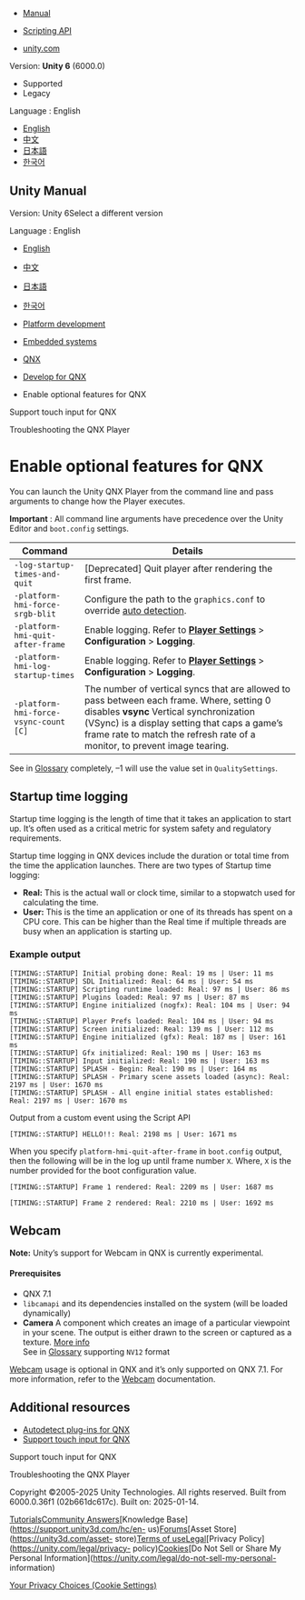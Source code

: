 [](https://docs.unity3d.com)

  * [Manual](../Manual/index.html)
  * [Scripting API](../ScriptReference/index.html)

  * [unity.com](https://unity.com/)

Version: **Unity 6** (6000.0)

  * Supported
  * Legacy

Language : English

  * [English](/Manual/qnx-optional-features.html)
  * [中文](/cn/current/Manual/qnx-optional-features.html)
  * [日本語](/ja/current/Manual/qnx-optional-features.html)
  * [한국어](/kr/current/Manual/qnx-optional-features.html)

[](https://docs.unity3d.com)

## Unity Manual

Version: Unity 6Select a different version

Language : English

  * [English](/Manual/qnx-optional-features.html)
  * [中文](/cn/current/Manual/qnx-optional-features.html)
  * [日本語](/ja/current/Manual/qnx-optional-features.html)
  * [한국어](/kr/current/Manual/qnx-optional-features.html)

  * [Platform development ](PlatformSpecific.html)
  * [Embedded systems](embedded-systems.html)
  * [QNX](qnx.html)
  * [Develop for QNX](qnx-develop.html)
  * Enable optional features for QNX

[](qnx-touch-input.html)

Support touch input for QNX

[](qnx-troubleshooting.html)

Troubleshooting the QNX Player

# Enable optional features for QNX

You can launch the Unity QNX Player from the command line and pass arguments
to change how the Player executes.

**Important** : All command line arguments have precedence over the Unity
Editor and `boot.config` settings.

Command | Details  
---|---  
`-log-startup-times-and-quit` | [Deprecated] Quit player after rendering the first frame.  
`-platform-hmi-force-srgb-blit` | Configure the path to the `graphics.conf` to override [auto detection](qnx-autodetect-plugins.html).  
`-platform-hmi-quit-after-frame` | Enable logging. Refer to [**Player Settings**](qnx-player-settings.html) > **Configuration** > **Logging**.  
`-platform-hmi-log-startup-times` | Enable logging. Refer to [**Player Settings**](qnx-player-settings.html) > **Configuration** > **Logging**.  
`-platform-hmi-force-vsync-count [C]` | The number of vertical syncs that are allowed to pass between each frame. Where, setting 0 disables **vsync** Vertical synchronization (VSync) is a display setting that caps a game’s frame rate to match the refresh rate of a monitor, to prevent image tearing.  
See in [Glossary](Glossary.html#VSync) completely, –1 will use the value set
in `QualitySettings`.  
  
## Startup time logging

Startup time logging is the length of time that it takes an application to
start up. It’s often used as a critical metric for system safety and
regulatory requirements.

Startup time logging in QNX devices include the duration or total time from
the time the application launches. There are two types of Startup time
logging:

  * **Real:** This is the actual wall or clock time, similar to a stopwatch used for calculating the time.
  * **User:** This is the time an application or one of its threads has spent on a CPU core. This can be higher than the Real time if multiple threads are busy when an application is starting up.

### Example output

    
    
    [TIMING::STARTUP] Initial probing done: Real: 19 ms | User: 11 ms
    [TIMING::STARTUP] SDL Initialized: Real: 64 ms | User: 54 ms
    [TIMING::STARTUP] Scripting runtime loaded: Real: 97 ms | User: 86 ms
    [TIMING::STARTUP] Plugins loaded: Real: 97 ms | User: 87 ms
    [TIMING::STARTUP] Engine initialized (nogfx): Real: 104 ms | User: 94 ms
    [TIMING::STARTUP] Player Prefs loaded: Real: 104 ms | User: 94 ms
    [TIMING::STARTUP] Screen initialized: Real: 139 ms | User: 112 ms
    [TIMING::STARTUP] Engine initialized (gfx): Real: 187 ms | User: 161 ms
    [TIMING::STARTUP] Gfx initialized: Real: 190 ms | User: 163 ms
    [TIMING::STARTUP] Input initialized: Real: 190 ms | User: 163 ms
    [TIMING::STARTUP] SPLASH - Begin: Real: 190 ms | User: 164 ms
    [TIMING::STARTUP] SPLASH - Primary scene assets loaded (async): Real: 2197 ms | User: 1670 ms
    [TIMING::STARTUP] SPLASH - All engine initial states established: Real: 2197 ms | User: 1670 ms
    

Output from a custom event using the Script API

`[TIMING::STARTUP] HELLO!!: Real: 2198 ms | User: 1671 ms`

When you specify `platform-hmi-quit-after-frame` in `boot.config` output, then
the following will be in the log up until frame number `X`. Where, `X` is the
number provided for the boot configuration value.

`[TIMING::STARTUP] Frame 1 rendered: Real: 2209 ms | User: 1687 ms`

`[TIMING::STARTUP] Frame 2 rendered: Real: 2210 ms | User: 1692 ms`

## Webcam

**Note:** Unity’s support for Webcam in QNX is currently experimental.

#### Prerequisites

  * QNX 7.1
  * `libcamapi` and its dependencies installed on the system (will be loaded dynamically)
  * **Camera** A component which creates an image of a particular viewpoint in your scene. The output is either drawn to the screen or captured as a texture. [More info](CamerasOverview.html)  
See in [Glossary](Glossary.html#Camera) supporting `NV12` format

[Webcam](../ScriptReference/WebCamTexture.html) usage is optional in QNX and
it’s only supported on QNX 7.1. For more information, refer to the
[Webcam](../ScriptReference/WebCamTexture.html) documentation.

## Additional resources

  * [Autodetect plug-ins for QNX](qnx-autodetect-plugins.html)
  * [Support touch input for QNX](qnx-touch-input.html)

[](qnx-touch-input.html)

Support touch input for QNX

[](qnx-troubleshooting.html)

Troubleshooting the QNX Player

Copyright ©2005-2025 Unity Technologies. All rights reserved. Built from
6000.0.36f1 (02b661dc617c). Built on: 2025-01-14.

[Tutorials](https://learn.unity.com/)[Community
Answers](https://answers.unity3d.com)[Knowledge
Base](https://support.unity3d.com/hc/en-
us)[Forums](https://forum.unity3d.com)[Asset Store](https://unity3d.com/asset-
store)[Terms of
use](https://docs.unity3d.com/Manual/TermsOfUse.html)[Legal](https://unity.com/legal)[Privacy
Policy](https://unity.com/legal/privacy-
policy)[Cookies](https://unity.com/legal/cookie-policy)[Do Not Sell or Share
My Personal Information](https://unity.com/legal/do-not-sell-my-personal-
information)

[Your Privacy Choices (Cookie Settings)](javascript:void\(0\);)

